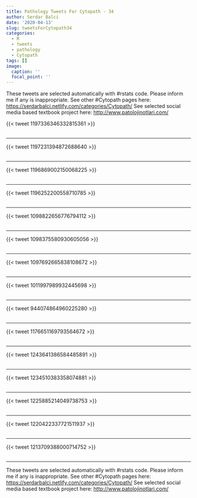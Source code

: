 ```yaml
---
title: Pathology Tweets For Cytopath - 34
author: Serdar Balci
date: '2020-04-13'
slug: tweetsForCytopath34
categories:
  - R
  - tweets
  - pathology
  - Cytopath
tags: []
image:
  caption: ''
  focal_point: ''
---
```



These tweets are selected automatically with #rstats code. Please inform me if any is inappropriate.
See other #Cytopath pages here: https://serdarbalci.netlify.com/categories/Cytopath/ 
See selected social media based textbook project here: http://www.patolojinotlari.com/

{{< tweet 1197336346332815361 >}}
<br>
<br>
<hr>
{{< tweet 1197231394872688640 >}}
<br>
<br>
<hr>
{{< tweet 1196869002150068225 >}}
<br>
<br>
<hr>
{{< tweet 1196252200558710785 >}}
<br>
<br>
<hr>
{{< tweet 1098822656776794112 >}}
<br>
<br>
<hr>
{{< tweet 1098375580930605056 >}}
<br>
<br>
<hr>
{{< tweet 1097692665838108672 >}}
<br>
<br>
<hr>
{{< tweet 1011997989932445698 >}}
<br>
<br>
<hr>
{{< tweet 944074864960225280 >}}
<br>
<br>
<hr>
{{< tweet 1176651169793564672 >}}
<br>
<br>
<hr>
{{< tweet 1243641386584485891 >}}
<br>
<br>
<hr>
{{< tweet 1234510383358074881 >}}
<br>
<br>
<hr>
{{< tweet 1225885214049738753 >}}
<br>
<br>
<hr>
{{< tweet 1220422337721511937 >}}
<br>
<br>
<hr>
{{< tweet 1213709388000714752 >}}
<br>
<br>
<hr>


These tweets are selected automatically with #rstats code. Please inform me if any is inappropriate.
See other #Cytopath pages here: https://serdarbalci.netlify.com/categories/Cytopath/ 
See selected social media based textbook project here: http://www.patolojinotlari.com/
